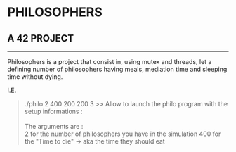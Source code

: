# PHILOSOPHERS
## A 42 PROJECT

---

Philosophers is a project that consist in, using mutex and threads, let a defining number of philosophers having meals, mediation time and sleeping time without dying.

I.E.
> ./philo 2 400 200 200 3 >> Allow to launch the philo program with the setup informations : </br>
> </br> 
>	The arguments are : </br>
> 2 for the number of philosophers you have in the simulation
> 400 for the "Time to die" -> aka the time they should eat 